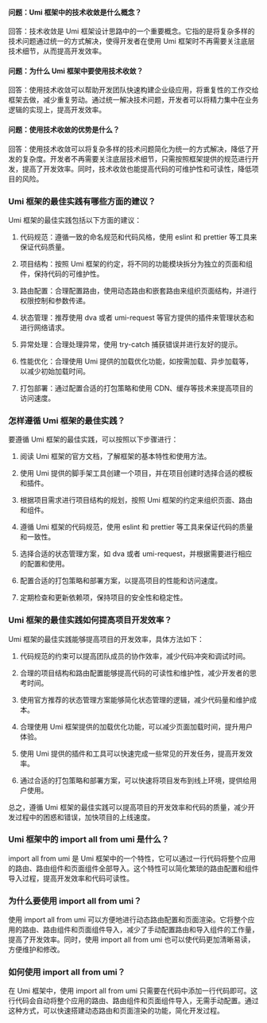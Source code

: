 #### 问题：Umi 框架中的技术收敛是什么概念？
回答：技术收敛是 Umi 框架设计思路中的一个重要概念。它指的是将复杂多样的技术问题通过统一的方式解决，使得开发者在使用 Umi 框架时不再需要关注底层技术细节，从而提高开发效率。

#### 问题：为什么 Umi 框架中要使用技术收敛？
回答：使用技术收敛可以帮助开发团队快速构建企业级应用，将重复性的工作交给框架去做，减少重复劳动。通过统一解决技术问题，开发者可以将精力集中在业务逻辑的实现上，提高开发效率。

#### 问题：使用技术收敛的优势是什么？
回答：使用技术收敛可以将复杂多样的技术问题简化为统一的方式解决，降低了开发的复杂度。开发者不再需要关注底层技术细节，只需按照框架提供的规范进行开发，提高了开发效率。同时，技术收敛也能提高代码的可维护性和可读性，降低项目的风险。

### Umi 框架的最佳实践有哪些方面的建议？

Umi 框架的最佳实践包括以下方面的建议：

1. 代码规范：遵循一致的命名规范和代码风格，使用 eslint 和 prettier 等工具来保证代码质量。

2. 项目结构：按照 Umi 框架的约定，将不同的功能模块拆分为独立的页面和组件，保持代码的可维护性。

3. 路由配置：合理配置路由，使用动态路由和嵌套路由来组织页面结构，并进行权限控制和参数传递。

4. 状态管理：推荐使用 dva 或者 umi-request 等官方提供的插件来管理状态和进行网络请求。

5. 异常处理：合理处理异常，使用 try-catch 捕获错误并进行友好的提示。

6. 性能优化：合理使用 Umi 提供的加载优化功能，如按需加载、异步加载等，以减少初始加载时间。

7. 打包部署：通过配置合适的打包策略和使用 CDN、缓存等技术来提高项目的访问速度。

### 怎样遵循 Umi 框架的最佳实践？

要遵循 Umi 框架的最佳实践，可以按照以下步骤进行：

1. 阅读 Umi 框架的官方文档，了解框架的基本特性和使用方法。

2. 使用 Umi 提供的脚手架工具创建一个项目，并在项目创建时选择合适的模板和插件。

3. 根据项目需求进行项目结构的规划，按照 Umi 框架的约定来组织页面、路由和组件。

4. 遵循 Umi 框架的代码规范，使用 eslint 和 prettier 等工具来保证代码的质量和一致性。

5. 选择合适的状态管理方案，如 dva 或者 umi-request，并根据需要进行相应的配置和使用。

6. 配置合适的打包策略和部署方案，以提高项目的性能和访问速度。

7. 定期检查和更新依赖项，保持项目的安全性和稳定性。

### Umi 框架的最佳实践如何提高项目开发效率？

Umi 框架的最佳实践能够提高项目的开发效率，具体方法如下：

1. 代码规范的约束可以提高团队成员的协作效率，减少代码冲突和调试时间。

2. 合理的项目结构和路由配置能够提高代码的可读性和维护性，减少开发者的思考时间。

3. 使用官方推荐的状态管理方案能够简化状态管理的逻辑，减少代码量和维护成本。

4. 合理使用 Umi 框架提供的加载优化功能，可以减少页面加载时间，提升用户体验。

5. 使用 Umi 提供的插件和工具可以快速完成一些常见的开发任务，提高开发效率。

6. 通过合适的打包策略和部署方案，可以快速将项目发布到线上环境，提供给用户使用。

总之，遵循 Umi 框架的最佳实践可以提高项目的开发效率和代码的质量，减少开发过程中的困惑和错误，加快项目的上线速度。

### Umi 框架中的 import all from umi 是什么？

import all from umi 是 Umi 框架中的一个特性，它可以通过一行代码将整个应用的路由、路由组件和页面组件全部导入。这个特性可以简化繁琐的路由配置和组件导入过程，提高开发效率和代码可读性。

### 为什么要使用 import all from umi？

使用 import all from umi 可以方便地进行动态路由配置和页面渲染。它将整个应用的路由、路由组件和页面组件导入，减少了手动配置路由和导入组件的工作量，提高了开发效率。同时，使用 import all from umi 也可以使代码更加清晰易读，方便维护和修改。

### 如何使用 import all from umi？

在 Umi 框架中，使用 import all from umi 只需要在代码中添加一行代码即可。这行代码会自动将整个应用的路由、路由组件和页面组件导入，无需手动配置。通过这种方式，可以快速搭建动态路由和页面渲染的功能，简化开发过程。